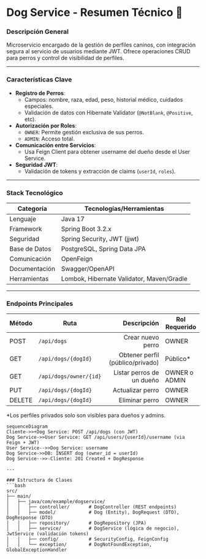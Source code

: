 # Dog Service - Resumen Técnico 🐶

### Descripción General
Microservicio encargado de la gestión de perfiles caninos, con integración segura al servicio de usuarios mediante JWT. Ofrece operaciones CRUD para perros y control de visibilidad de perfiles.

---

### Características Clave
- **Registro de Perros**:
    - Campos: nombre, raza, edad, peso, historial médico, cuidados especiales.
    - Validación de datos con Hibernate Validator (`@NotBlank`, `@Positive`, etc).
- **Autorización por Roles**:
    - `OWNER`: Permite gestión exclusiva de sus perros.
    - `ADMIN`: Acceso total.
- **Comunicación entre Servicios**:
    - Usa Feign Client para obtener username del dueño desde el User Service.
- **Seguridad JWT**:
    - Validación de tokens y extracción de claims (`userId`, `roles`).

---

### Stack Tecnológico
| Categoría          | Tecnologías/Herramientas                              |
|---------------------|-------------------------------------------------------|
| Lenguaje           | Java 17                                               |
| Framework          | Spring Boot 3.2.x                                     |
| Seguridad          | Spring Security, JWT (jjwt)                           |
| Base de Datos      | PostgreSQL, Spring Data JPA                           |
| Comunicación       | OpenFeign                                             |
| Documentación      | Swagger/OpenAPI                                       |
| Herramientas       | Lombok, Hibernate Validator, Maven/Gradle             |

---

### Endpoints Principales
| Método | Ruta                     |                          Descripción | Rol Requerido  |
|--------|--------------------------|-------------------------------------:|----------------|
| POST   | `/api/dogs`              |                    Crear nuevo perro | OWNER          |
| GET    | `/api/dogs/{dogId}`      |     Obtener perfil (público/privado) | Público*       |
| GET    | `/api/dogs/owner/{id}`   |            Listar perros de un dueño | OWNER o ADMIN  |
| PUT    | `/api/dogs/{dogId}`      |                     Actualizar perro | OWNER          |
| DELETE | `/api/dogs/{dogId}`      |                       Eliminar perro | OWNER          |

*Los perfiles privados solo son visibles para dueños y admins.

```mermaid
sequenceDiagram
Cliente->>+Dog Service: POST /api/dogs (con JWT)
Dog Service->>User Service: GET /api/users/{userId}/username (via Feign + JWT)
User Service-->>Dog Service: username
Dog Service->>DB: INSERT dog (owner_id = userId)
Dog Service-->>-Cliente: 201 Created + DogResponse

---

### Estructura de Clases
```bash
src/
├── main/
│   ├── java/com/example/dogservice/
│   │   ├── controller/       # DogController (REST endpoints)
│   │   ├── model/            # Dog (Entity), DogRequest (DTO), DogResponse (DTO)
│   │   ├── repository/       # DogRepository (JPA)
│   │   ├── service/          # DogService (lógica de negocio), JwtService (validación tokens)
│   │   ├── config/           # SecurityConfig, FeignConfig
│   │   └── exception/        # DogNotFoundException, GlobalExceptionHandler




